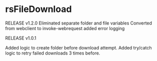 
rsFileDownload
=======================


RELEASE v1.2.0
Eliminated separate folder and file variables
Converted from webclient to invoke-webrequest
added error logging

RELEASE v1.0.1

Added logic to create folder before download attempt.
Added try/catch logic to retry failed downloads 3 times before.

